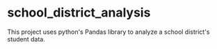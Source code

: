 # school_district_analysis
This project uses python's Pandas library to analyze a school district's student data.
